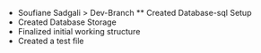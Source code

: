 * Soufiane Sadgali > Dev-Branch
** Created Database-sql Setup
* Created Database Storage
* Finalized initial working structure
* Created a test file
